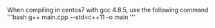 When compiling in centos7 with gcc 4.8.5, use the following command
'''bash
g++ main.cpp --std=c++11 -o main
'''